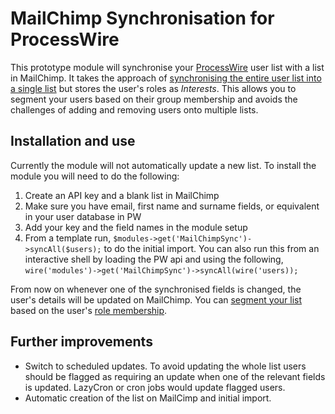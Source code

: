 MailChimp Synchronisation for ProcessWire
=========================================

This prototype module will synchronise your [ProcessWire](http://processwire.com/) user list with a list in MailChimp. It takes the approach of [synchronising the entire user list into a single list](http://apidocs.mailchimp.com/api/how-to/sync-you-to-mailchimp.php) but stores the user's roles as _Interests_. This allows you to segment your users based on their group membership and avoids the challenges of adding and removing users onto multiple lists.

Installation and use
--------------------

Currently the module will not automatically update a new list. To install the module you will need to do the following:

1. Create an API key and a blank list in MailChimp
2. Make sure you have email, first name and surname fields, or equivalent in your user database in PW
3. Add your key and the field names in the module setup
4. From a template run, `$modules->get('MailChimpSync')->syncAll($users);` to do the initial import. You can also run this from an interactive shell by loading the PW api and using the following, `wire('modules')->get('MailChimpSync')->syncAll(wire('users));`

From now on whenever one of the synchronised fields is changed, the user's details will be updated on MailChimp. You can [segment your list](http://mailchimp.com/features/segmentation-and-groups/) based on the user's [role membership](http://processwire.com/api/user-access/roles/).

Further improvements
--------------------

* Switch to scheduled updates. To avoid updating the whole list users should be flagged as requiring an update when one of the relevant fields is updated. LazyCron or cron jobs would update flagged users.
* Automatic creation of the list on MailCimp and initial import.